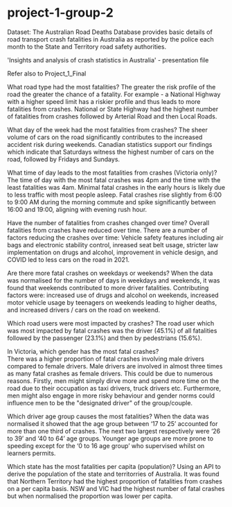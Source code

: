 # project-1-group-2

Dataset: The Australian Road Deaths Database provides basic details of road transport crash fatalities in Australia as reported by the police each month to the State and Territory road safety authorities.

'Insights and analysis of crash statistics in Australia' - presentation file 

Refer also to Project_1_Final

What road type had the most fatalities? 
The greater the risk profile of the road the greater the chance of a fatality. 
For example - a National Highway with a higher speed limit has a riskier profile and thus leads to more fatalities from crashes. National or State Highway had the highest number of fatalities from crashes followed by Arterial Road and then Local Roads. 

What day of the week had the most fatalities from crashes?
The sheer volume of cars on the road significantly contributes to the increased accident risk during weekends. 
Canadian statistics support our findings which indicate that Saturdays witness the highest number of cars on the road, followed by Fridays and Sundays. 

What time of day leads to the most fatalities from crashes (Victoria only)?
The time of day with the most fatal crashes was 4pm and the time with the least fatalities was 4am.
Minimal fatal crashes in the early hours is likely due to less traffic with most people asleep. Fatal crashes rise slightly from 6:00 to 9:00 AM during the morning commute and spike significantly between 16:00 and 19:00, aligning with evening rush hour.

Have the number of fatalities from crashes changed over time?
Overall fatalities from crashes have reduced over time. There are a number of factors reducing the crashes over time:
Vehicle safety features including air bags and electronic stability control, inreased seat belt usage, stricter law implementation on drugs and alcohol, improvement in vehicle design, and COVID led to less cars on the road in  2021.

Are there more fatal crashes on weekdays or weekends?
When the data was normalised for the number of days in weekdays and weekends, it was found that weekends contributed to more driver fatalities. Contributing factors were: increased use of drugs and alcohol on weekends, increased motor vehicle usage by teenagers on weekends leading to higher deaths, and increased drivers / cars on the road on weekend. 

Which road users were most  impacted by crashes?
The road user which was most impacted by fatal crashes was the driver (45.1%) of all fatalities followed by the passenger (23.1%) and then by  pedestrians (15.6%).

In Victoria, which gender has the most fatal crashes?  
There was a higher proportion of fatal crashes involving male drivers compared to female drivers. Male drivers are     involved in almost three times  as many fatal crashes as female drivers. This could be due to numerous reasons. Firstly, men might simply dirve more and spend more time on the road due to their occupation as taxi drivers, truck drivers etc. Furthermore, men might also engage in more risky behaviour and gender norms could influence men to be the "designated driver" of the group/couple. 

Which driver age group causes the most fatalities? 
When the data was normalised it showed that the age group between ‘17 to 25’ accounted for more than one third of crashes. The next two largest respectively were ‘26 to 39’ and ‘40 to 64’ age groups. Younger age groups are more prone to speeding except for the ‘0 to 16 age group’ who supervised whilst on learners permits.

Which state has the most fatalities per capita (population)? 
Using an API to derive the population of the state and territorries of Australia. It was found that Northern Territory had the highest proportion of fatalities from crashes on a per capita basis. NSW and VIC had the highest number of fatal crashes but when normalised the proportion was lower per capita.









